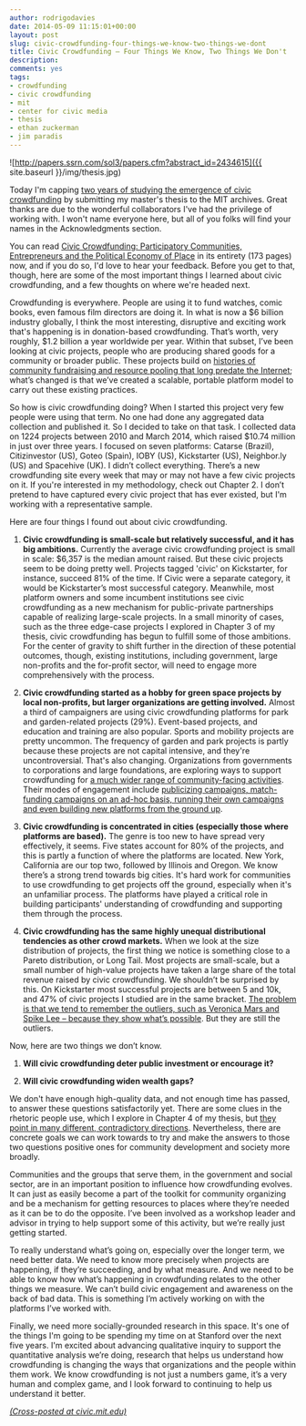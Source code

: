 ```yaml
---
author: rodrigodavies
date: 2014-05-09 11:15:01+00:00
layout: post
slug: civic-crowdfunding-four-things-we-know-two-things-we-dont
title: Civic Crowdfunding – Four Things We Know, Two Things We Don't
description: 
comments: yes
tags:
- crowdfunding
- civic crowdfunding
- mit
- center for civic media
- thesis
- ethan zuckerman
- jim paradis
---
```

![http://papers.ssrn.com/sol3/papers.cfm?abstract_id=2434615]({{ site.baseurl }}/img/thesis.jpg)

Today I'm capping [two years of studying the emergence of civic crowdfunding](http://rodrigodavies.com/civiccrowdfunding/) by submitting my master's thesis to the MIT archives. Great thanks are due to the wonderful collaborators I've had the privilege of working with. I won't name everyone here, but all of you folks will find your names in the Acknowledgments section.

You can read [Civic Crowdfunding: Participatory Communities, Entrepreneurs and the Political Economy of Place](http://papers.ssrn.com/sol3/papers.cfm?abstract_id=2434615) in its entirety (173 pages) now, and if you do so, I'd love to hear your feedback. Before you get to that, though, here are some of the most important things I learned about civic crowdfunding, and a few thoughts on where we're headed next.

Crowdfunding is everywhere. People are using it to fund watches, comic books, even famous film directors are doing it. In what is now a $6 billion industry globally, I think the most interesting, disruptive and exciting work that's happening is in donation-based crowdfunding. That’s worth, very roughly, $1.2 billion a year worldwide per year. Within that subset, I’ve been looking at civic projects, people who are producing shared goods for a community or broader public. These projects build on [histories of community fundraising and resource pooling that long predate the Internet](http://rodrigodavies.com/blog/2014/04/28/the-digital-pollada-or-what-i-learned-about-crowdfunding-from-peruvian-chicken.html); what’s changed is that we’ve created a scalable, portable platform model to carry out these existing practices.

So how is civic crowdfunding doing? When I started this project very few people were using that term. No one had done any aggregated data collection and published it. So I decided to take on that task. I collected data on 1224 projects between 2010 and March 2014, which raised $10.74 million in just over three years. I focused on seven platforms: Catarse (Brazil), Citizinvestor (US), Goteo (Spain), IOBY (US), Kickstarter (US), Neighbor.ly (US) and Spacehive (UK). I didn’t collect everything. There’s a new crowdfunding site every week that may or may not have a few civic projects on it. If you're interested in my methodology, check out Chapter 2. I don’t pretend to have captured every civic project that has ever existed, but I'm working with a representative sample. 

Here are four things I found out about civic crowdfunding. 

1. **Civic crowdfunding is small-scale but relatively successful, and it has big ambitions.** Currently the average civic crowdfunding project is small in scale: $6,357 is the median amount raised. But these civic projects seem to be doing pretty well. Projects tagged 'civic' on Kickstarter, for instance, succeed 81% of the time. If Civic were a separate category, it would be Kickstarter’s most successful category. Meanwhile, most platform owners and some incumbent institutions see civic crowdfunding as a new mechanism for public-private partnerships capable of realizing large-scale projects. In a small minority of cases, such as the three edge-case projects I explored in Chapter 3 of my thesis, civic crowdfunding has begun to fulfill some of those ambitions. For the center of gravity to shift further in the direction of these potential outcomes, though, existing institutions, including government, large non-profits and the for-profit sector, will need to engage more comprehensively with the process. 

2. **Civic crowdfunding started as a hobby for green space projects by local non-profits, but larger organizations are getting involved.** Almost a third of campaigners are using civic crowdfunding platforms for park and garden-related projects (29%). Event-based projects, and education and training are also popular. Sports and mobility projects are pretty uncommon. The frequency of garden and park projects is partly because these projects are not capital intensive, and they're uncontroversial. That's also changing. Organizations from governments to corporations and large foundations, are exploring ways to support crowdfunding for [a much wider range of community-facing activities](http://rodrigodavies.com/blog/2014/03/24/hawaii-proposes-the-first-civic-crowdfunding-bill.html). Their modes of engagement include [publicizing campaigns, match-funding campaigns on an ad-hoc basis, running their own campaigns and even building new platforms from the ground up](http://rodrigodavies.com/blog/2013/07/23/four-roles-civic-organizations-can-play-in-crowdfunding.html).

3. **Civic crowdfunding is concentrated in cities (especially those where platforms are based).** The genre is too new to have spread very effectively, it seems. Five states account for 80% of the projects, and this is partly a function of where the platforms are located. New York, California are our top two, followed by Illinois and Oregon. We know there’s a strong trend towards big cities. It's hard work for communities to use crowdfunding to get projects off the ground, especially when it's an unfamiliar process. The platforms have played a critical role in building participants' understanding of crowdfunding and supporting them through the process. 

4. **Civic crowdfunding has the same highly unequal distributional tendencies as other crowd markets.** When we look at the size distribution of projects, the first thing we notice is something close to a Pareto distribution, or Long Tail. Most projects are small-scale, but a small number of high-value projects have taken a large share of the total revenue raised by civic crowdfunding. We shouldn’t be surprised by this. On Kickstarter most successful projects are between 5 and 10k, and 47% of civic projects I studied are in the same bracket. [The problem is that we tend to remember the outliers, such as Veronica Mars and Spike Lee – because they show what’s possible](http://rodrigodavies.com/blog/2013/11/21/spreading-the-crowdfunded-wealth.html). But they are still the outliers. 

Now, here are two things we don’t know. 

1. **Will civic crowdfunding deter public investment or encourage it?** 

2. **Will civic crowdfunding widen wealth gaps?** 

We don't have enough high-quality data, and not enough time has passed, to answer these questions satisfactorily yet. There are some clues in the rhetoric people use, which I explore in Chapter 4 of my thesis, but [they point in many different, contradictory directions](http://rodrigodavies.com/blog/2014/03/23/is-civic-crowdfunding-participatory-citizenship-or-a-sign-of-institutions-in-decline.html). Nevertheless, there are concrete goals we can work towards to try and make the answers to those two questions positive ones for community development and society more broadly.

Communities and the groups that serve them, in the government and social sector, are in an important position to influence how crowdfunding evolves. It can just as easily become a part of the toolkit for community organizing and be a mechanism for getting resources to places where they’re needed as it can be to do the opposite. I’ve been involved as a workshop leader and advisor in trying to help support some of this activity, but we’re really just getting started. 

To really understand what’s going on, especially over the longer term, we need better data. We need to know more precisely when projects are happening, if they’re succeeding, and by what measure. And we need to be able to know how what’s happening in crowdfunding relates to the other things we measure. We can’t build civic engagement and awareness on the back of bad data. This is something I’m actively working on with the platforms I’ve worked with. 

Finally, we need more socially-grounded research in this space. It's one of the things I'm going to be spending my time on at Stanford over the next five years. I'm excited about advancing qualitative inquiry to support the quantitative analysis we’re doing, research that helps us understand how crowdfunding is changing the ways that organizations and the people within them work. We know crowdfunding is not just a numbers game, it’s a very human and complex game, and I look forward to continuing to help us understand it better.

_[(Cross-posted at civic.mit.edu)](http://civic.mit.edu/blog/rodrigodavies/civic-crowdfunding-%E2%80%93-four-things-we-know-two-things-we-dont)_